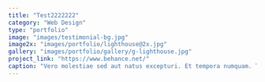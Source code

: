 ```yaml
---
title: "Test2222222"
category: "Web Design"
type: "portfolio"
image: "images/testimonial-bg.jpg"
image2x: "images/portfolio/lighthouse@2x.jpg"
gallery: "images/portfolio/gallery/g-lighthouse.jpg"
project_link: "https://www.behance.net/"
caption: "Vero molestiae sed aut natus excepturi. Et tempora numquam. Temporibus iusto quo.Unde dolorem corrupti neque nisi."
---
```



